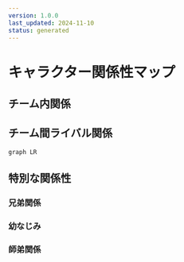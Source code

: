 ```yaml
---
version: 1.0.0
last_updated: 2024-11-10
status: generated
---
```


# キャラクター関係性マップ

## チーム内関係

## チーム間ライバル関係
```mermaid
graph LR
```

## 特別な関係性

### 兄弟関係


### 幼なじみ


### 師弟関係

